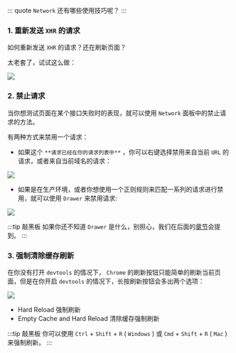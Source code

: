 ::: quote
`Network` 还有哪些使用技巧呢？
:::

### 1. 重新发送 `XHR` 的请求

如何重新发送 `XHR` 的请求？还在刷新页面？

太老套了，试试这么做：

![](https://wingman-1300536089.file.myqcloud.com//chrome/C04/replayxhr.png)

### 2. 禁止请求

当你想测试页面在某个接口失败时的表现，就可以使用 `Network` 面板中的禁止请求的方法。

有两种方式来禁用一个请求：

* 如果这个 `**请求已经在你的请求列表中**` ，你可以右键选择禁用来自当前 `URL` 的请求，或者来自当前域名的请求：

![](https://wingman-1300536089.file.myqcloud.com//chrome/C04/block_request.png)

* 如果是在生产环境，或者你想使用一个正则规则来匹配一系列的请求进行禁用，就可以使用 `Drawer` 来禁用请求:

![](https://wingman-1300536089.file.myqcloud.com//chrome/C04/block_request_02.gif)

:::tip 敲黑板
如果你还不知道 `Drawer` 是什么，别担心，我们在后面的[章节](https://www.frontendwingman.com/Chrome/C06/drawerTips.html)会提到。
:::

### 3. 强制清除缓存刷新

在你没有打开 `devtools` 的情况下， `Chrome` 的刷新按钮只能简单的刷新当前页面，但是在你开启 `devtools` 的情况下，长按刷新按钮会多出两个选项：

![](https://wingman-1300536089.file.myqcloud.com//chrome/C07/hardreload.gif)

* Hard Reload 强制刷新 
* Empty Cache and Hard Reload 清除缓存强制刷新

:::tip 敲黑板
你可以使用 `Ctrl` + `Shift` + `R` ( `Windows` ) 或 `Cmd` + `Shift` + `R` ( `Mac` ) 来强制刷新。
:::
